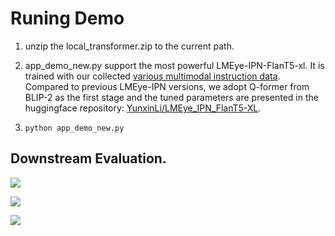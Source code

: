 # Runing Demo

1. unzip the local_transformer.zip to the current path.

2. app_demo_new.py support the most powerful LMEye-IPN-FlanT5-xl. It is trained with our collected [various multimodal instruction data](https://huggingface.co/datasets/YunxinLi/Multimodal_Insturction_Data_V2). Compared to previous LMEye-IPN versions, we adopt Q-former from BLIP-2 as the first stage and the tuned parameters are presented in the huggingface repository: [YunxinLi/LMEye_IPN_FlanT5-XL](https://huggingface.co/YunxinLi/LMEye_IPN_FlanT5-XL).

3. ```python app_demo_new.py```

## Downstream Evaluation.

![](https://github.com/YunxinLi/LingCloud/blob/main/LMEye/example_images/evaluation_2.png)

![](https://github.com/YunxinLi/LingCloud/blob/main/LMEye/example_images/evaluation_3.png)

![](https://github.com/YunxinLi/LingCloud/blob/main/LMEye/example_images/evaluation_1.png)
